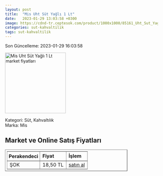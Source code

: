 ```yaml
---
layout: post
title:  "Mis Uht Süt Yağlı 1 Lt"
date:   2023-01-29 13:03:58 +0300
image: https://cdnd-tr.ceptesok.com/product/1000x1000/85161_Uht_Sut_Yagli_1_Lt.jpg
categories: sut-kahvaltilik
tags: sut-kahvaltilik
---
```


Son Güncelleme: 2023-01-29 16:03:58

<img src="https://cdnd-tr.ceptesok.com/product/1000x1000/85161_Uht_Sut_Yagli_1_Lt.jpg" width="200" alt="Mis Uht Süt Yağlı 1 Lt market fiyatları" />

Kategori: Süt, Kahvaltılık
<br />
Marka: Mis

<h2>Market ve Online Satış Fiyatları</h2>

<table border="1" style="padding: 5px;width:80%;">
  <tr>
    <td style="padding: 5px;"><strong>Perakendeci</strong></td>
    <td><strong>Fiyat</strong></td>
    <td><strong>İşlem</strong></td>
  </tr>
  <tr>
              <td title="Şok">ŞOK</td>
              <td>18,50 TL</td>
              <td><a title="Şok" target="_blank" href="https://www.sokmarket.com.tr/uht-sut-yagli-1-lt-p-3582/">satın al</a></td>
            </tr>
</table>
